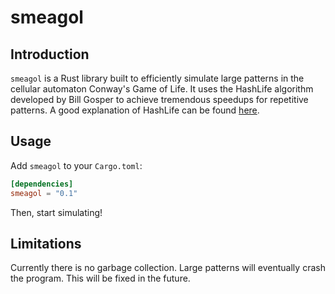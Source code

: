 # smeagol

## Introduction

`smeagol` is a Rust library built to efficiently simulate large patterns in the cellular automaton
Conway's Game of Life. It uses the HashLife algorithm developed by Bill Gosper to achieve tremendous
speedups for repetitive patterns. A good explanation of HashLife can be found
[here](http://www.drdobbs.com/jvm/an-algorithm-for-compressing-space-and-t/184406478).

## Usage

Add `smeagol` to your `Cargo.toml`:

```toml
[dependencies]
smeagol = "0.1"
```

Then, start simulating!

## Limitations

Currently there is no garbage collection. Large patterns will eventually crash the program. This
will be fixed in the future.
